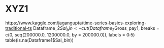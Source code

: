# XYZ1

https://www.kaggle.com/jagangupta/time-series-basics-exploring-traditional-ts
Dataframe_2$Sal_bin <- cut(Dataframe_2$Gross_pay1, breaks = c(0, seq(200000.0, 1200000.0, by = 200000.0)), labels = 0:5)
table(is.na(Dataframe1$Sal_bin))
